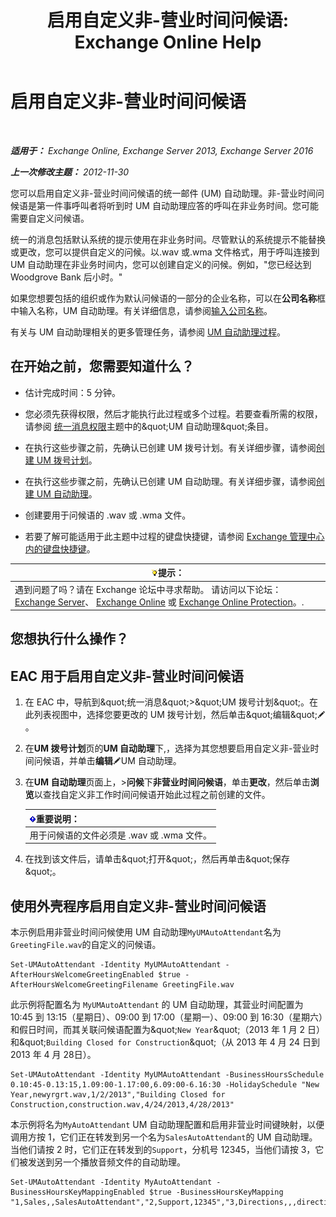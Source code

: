 ﻿---
title: '启用自定义非-营业时间问候语: Exchange Online Help'
TOCTitle: 启用自定义非-营业时间问候语
ms:assetid: d4743805-bab0-4735-a1e0-2cea4e088e8c
ms:mtpsurl: https://technet.microsoft.com/zh-cn/library/Bb232183(v=EXCHG.150)
ms:contentKeyID: 50556678
ms.date: 05/23/2018
mtps_version: v=EXCHG.150
ms.translationtype: MT
---

# 启用自定义非-营业时间问候语

 

_**适用于：** Exchange Online, Exchange Server 2013, Exchange Server 2016_

_**上一次修改主题：** 2012-11-30_

您可以启用自定义非-营业时间问候语的统一邮件 (UM) 自动助理。非-营业时间问候语是第一件事呼叫者将听到时 UM 自动助理应答的呼叫在非业务时间。您可能需要自定义问候语。

统一的消息包括默认系统的提示使用在非业务时间。尽管默认的系统提示不能替换或更改，您可以提供自定义的问候。以.wav 或.wma 文件格式，用于呼叫连接到 UM 自动助理在非业务时间内，您可以创建自定义的问候。例如，"您已经达到 Woodgrove Bank 后小时。"

如果您想要包括的组织或作为默认问候语的一部分的企业名称，可以在**公司名称**框中输入名称，UM 自动助理。有关详细信息，请参阅[输入公司名称](enter-a-business-name-exchange-2013-help.md)。

有关与 UM 自动助理相关的更多管理任务，请参阅 [UM 自动助理过程](um-auto-attendant-procedures-exchange-2013-help.md)。

## 在开始之前，您需要知道什么？

  - 估计完成时间：5 分钟。

  - 您必须先获得权限，然后才能执行此过程或多个过程。若要查看所需的权限，请参阅 [统一消息权限](unified-messaging-permissions-exchange-2013-help.md)主题中的\&quot;UM 自动助理\&quot;条目。

  - 在执行这些步骤之前，先确认已创建 UM 拨号计划。有关详细步骤，请参阅[创建 UM 拨号计划](create-a-um-dial-plan-exchange-2013-help.md)。

  - 在执行这些步骤之前，先确认已创建 UM 自动助理。有关详细步骤，请参阅[创建 UM 自动助理](create-a-um-auto-attendant-exchange-2013-help.md)。

  - 创建要用于问候语的 .wav 或 .wma 文件。

  - 若要了解可能适用于此主题中过程的键盘快捷键，请参阅 [Exchange 管理中心内的键盘快捷键](keyboard-shortcuts-in-the-exchange-admin-center-exchange-online-protection-help.md)。

<table>
<thead>
<tr class="header">
<th><img src="images/Bb124558.tip(EXCHG.150).gif" title="提示" alt="提示" />提示：</th>
</tr>
</thead>
<tbody>
<tr class="odd">
<td>遇到问题了吗？请在 Exchange 论坛中寻求帮助。 请访问以下论坛：<a href="https://go.microsoft.com/fwlink/p/?linkid=60612">Exchange Server</a>、 <a href="https://go.microsoft.com/fwlink/p/?linkid=267542">Exchange Online</a> 或 <a href="https://go.microsoft.com/fwlink/p/?linkid=285351">Exchange Online Protection</a>。.</td>
</tr>
</tbody>
</table>


## 您想执行什么操作？

## EAC 用于启用自定义非-营业时间问候语

1.  在 EAC 中，导航到\&quot;统一消息\&quot;\>\&quot;UM 拨号计划\&quot;。在此列表视图中，选择您要更改的 UM 拨号计划，然后单击\&quot;编辑\&quot;![编辑图标](images/Bb124582.6f53ccb2-1f13-4c02-bea0-30690e6ea71d(EXCHG.150).gif "编辑图标")。

2.  在**UM 拨号计划**页的**UM 自动助理**下,，选择为其您想要启用自定义非-营业时间问候语，并单击**编辑**![编辑图标](images/Bb124582.6f53ccb2-1f13-4c02-bea0-30690e6ea71d(EXCHG.150).gif "编辑图标")UM 自动助理。

3.  在**UM 自动助理**页面上，\>**问候**下**非营业时间问候语**，单击**更改**，然后单击**浏览**以查找自定义非工作时间问候语开始此过程之前创建的文件。
    
    <table>
    <thead>
    <tr class="header">
    <th><img src="images/Bb124558.important(EXCHG.150).gif" title="重要说明" alt="重要说明" />重要说明：</th>
    </tr>
    </thead>
    <tbody>
    <tr class="odd">
    <td>用于问候语的文件必须是 .wav 或 .wma 文件。</td>
    </tr>
    </tbody>
    </table>


4.  在找到该文件后，请单击\&quot;打开\&quot;，然后再单击\&quot;保存\&quot;。

## 使用外壳程序启用自定义非-营业时间问候语

本示例启用非营业时间问候使用 UM 自动助理`MyUMAutoAttendant`名为`GreetingFile.wav`的自定义的问候语。

    Set-UMAutoAttendant -Identity MyUMAutoAttendant -AfterHoursWelcomeGreetingEnabled $true -AfterHoursWelcomeGreetingFilename GreetingFile.wav

此示例将配置名为 `MyUMAutoAttendant` 的 UM 自动助理，其营业时间配置为 10:45 到 13:15（星期日）、09:00 到 17:00（星期一）、09:00 到 16:30（星期六）和假日时间，而其关联问候语配置为\&quot;`New Year`\&quot;（2013 年 1 月 2 日）和\&quot;`Building Closed for Construction`\&quot;（从 2013 年 4 月 24 日到 2013 年 4 月 28日）。

    Set-UMAutoAttendant -Identity MyUMAutoAttendant -BusinessHoursSchedule 0.10:45-0.13:15,1.09:00-1.17:00,6.09:00-6.16:30 -HolidaySchedule "New Year,newyrgrt.wav,1/2/2013","Building Closed for Construction,construction.wav,4/24/2013,4/28/2013"

本示例将名为`MyAutoAttendant` UM 自动助理配置和启用非营业时间键映射，以便调用方按 1，它们正在转发到另一个名为`SalesAutoAttendant`的 UM 自动助理。当他们请按 2 时，它们正在转发到的`Support`，分机号 12345，当他们请按 3，它们被发送到另一个播放音频文件的自动助理。

    Set-UMAutoAttendant -Identity MyAutoAttendant - BusinessHoursKeyMappingEnabled $true -BusinessHoursKeyMapping "1,Sales,,SalesAutoAttendant","2,Support,12345","3,Directions,,,directions.wav"

